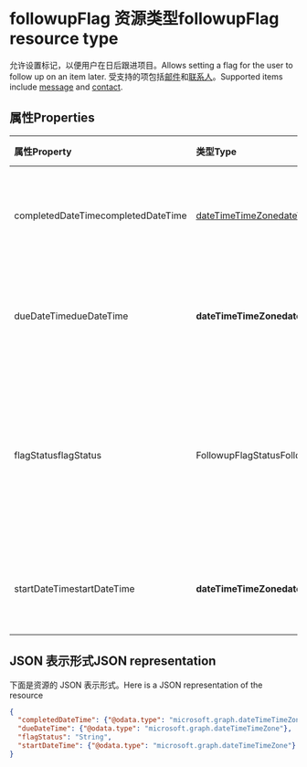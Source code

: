 # <a name="followupflag-resource-type"></a><span data-ttu-id="ce25c-101">followupFlag 资源类型</span><span class="sxs-lookup"><span data-stu-id="ce25c-101">followupFlag resource type</span></span>


<span data-ttu-id="ce25c-102">允许设置标记，以便用户在日后跟进项目。</span><span class="sxs-lookup"><span data-stu-id="ce25c-102">Allows setting a flag for the user to follow up on an item later.</span></span> <span data-ttu-id="ce25c-103">受支持的项包括[邮件](message.md)和[联系人](contact.md)。</span><span class="sxs-lookup"><span data-stu-id="ce25c-103">Supported items include [message](message.md) and [contact](contact.md).</span></span>

## <a name="properties"></a><span data-ttu-id="ce25c-104">属性</span><span class="sxs-lookup"><span data-stu-id="ce25c-104">Properties</span></span>
| <span data-ttu-id="ce25c-105">属性</span><span class="sxs-lookup"><span data-stu-id="ce25c-105">Property</span></span>     | <span data-ttu-id="ce25c-106">类型</span><span class="sxs-lookup"><span data-stu-id="ce25c-106">Type</span></span>   |<span data-ttu-id="ce25c-107">说明</span><span class="sxs-lookup"><span data-stu-id="ce25c-107">Description</span></span>|
|:---------------|:--------|:----------|
|<span data-ttu-id="ce25c-108">completedDateTime</span><span class="sxs-lookup"><span data-stu-id="ce25c-108">completedDateTime</span></span>|[<span data-ttu-id="ce25c-109">dateTimeTimeZone</span><span class="sxs-lookup"><span data-stu-id="ce25c-109">dateTimeTimeZone</span></span>](dateTimeTimeZone.md)|<span data-ttu-id="ce25c-110">完成跟进的日期和时间。</span><span class="sxs-lookup"><span data-stu-id="ce25c-110">The date and time that the follow-up was finished.</span></span>|
|<span data-ttu-id="ce25c-111">dueDateTime</span><span class="sxs-lookup"><span data-stu-id="ce25c-111">dueDateTime</span></span>|<span data-ttu-id="ce25c-112">**dateTimeTimeZone**</span><span class="sxs-lookup"><span data-stu-id="ce25c-112">**dateTimeTimeZone**</span></span>|<span data-ttu-id="ce25c-113">待完成的跟进的日期和时间。</span><span class="sxs-lookup"><span data-stu-id="ce25c-113">The date and time that the follow-up is to be finished.</span></span>|
|<span data-ttu-id="ce25c-114">flagStatus</span><span class="sxs-lookup"><span data-stu-id="ce25c-114">flagStatus</span></span>|<span data-ttu-id="ce25c-115">FollowupFlagStatus</span><span class="sxs-lookup"><span data-stu-id="ce25c-115">FollowupFlagStatus</span></span>|<span data-ttu-id="ce25c-116">项目的跟进状态。</span><span class="sxs-lookup"><span data-stu-id="ce25c-116">The status for follow-up for an item.</span></span> <span data-ttu-id="ce25c-117">可取值为：`notFlagged`、`complete` 和 `flagged`。</span><span class="sxs-lookup"><span data-stu-id="ce25c-117">Possible values are `notFlagged`, `complete`, and `flagged`.</span></span>|
|<span data-ttu-id="ce25c-118">startDateTime</span><span class="sxs-lookup"><span data-stu-id="ce25c-118">startDateTime</span></span>|<span data-ttu-id="ce25c-119">**dateTimeTimeZone**</span><span class="sxs-lookup"><span data-stu-id="ce25c-119">**dateTimeTimeZone**</span></span>|<span data-ttu-id="ce25c-120">要开始的跟进的日期和时间。</span><span class="sxs-lookup"><span data-stu-id="ce25c-120">The date and time that the follow-up is to begin.</span></span>|

## <a name="json-representation"></a><span data-ttu-id="ce25c-121">JSON 表示形式</span><span class="sxs-lookup"><span data-stu-id="ce25c-121">JSON representation</span></span>

<span data-ttu-id="ce25c-122">下面是资源的 JSON 表示形式。</span><span class="sxs-lookup"><span data-stu-id="ce25c-122">Here is a JSON representation of the resource</span></span>

<!-- {
  "blockType": "resource",
  "optionalProperties": [

  ],
  "@odata.type": "microsoft.graph.followupFlag"
}-->

```json
{
  "completedDateTime": {"@odata.type": "microsoft.graph.dateTimeTimeZone"},
  "dueDateTime": {"@odata.type": "microsoft.graph.dateTimeTimeZone"},
  "flagStatus": "String",
  "startDateTime": {"@odata.type": "microsoft.graph.dateTimeTimeZone"}
}

```

<!-- uuid: 8fcb5dbc-d5aa-4681-8e31-b001d5168d79
2015-10-25 14:57:30 UTC -->
<!-- {
  "type": "#page.annotation",
  "description": "followupFlag resource",
  "keywords": "",
  "section": "documentation",
  "tocPath": ""
}-->
